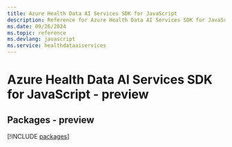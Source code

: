```yaml
---
title: Azure Health Data AI Services SDK for JavaScript
description: Reference for Azure Health Data AI Services SDK for JavaScript
ms.date: 09/26/2024
ms.topic: reference
ms.devlang: javascript
ms.service: healthdataaiservices
---
```

# Azure Health Data AI Services SDK for JavaScript - preview
## Packages - preview
[!INCLUDE [packages](health-data-ai-services-index.md)]
